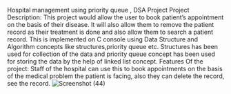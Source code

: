 Hospital management using priority queue , DSA Project 
Project Description:
This project would allow the user to book patient’s appointment on the basis of their disease. It will also allow them to remove the patient record as their treatment is done and also allow them to search a patient record. This is implemented on C console using Data Structure and Algorithm concepts like structures,priority queue etc.
Structures has been used for collection of the data and priority queue concept has been used for storing the data by the help of linked list concept.
Features Of the project:
Staff of the hospital can use this to book appointments on the basis of the medical problem the patient is facing, also they can delete the record, see the record.
![Screenshot (44)](https://user-images.githubusercontent.com/113160661/203605209-5bd21045-ca21-4147-a726-82de1ce43074.png)
